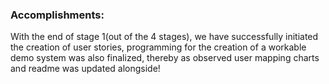 

### Accomplishments:
With the end of stage 1(out of the 4 stages), we have successfully initiated the creation of user stories, programming for the creation of a workable demo system was also finalized, thereby as observed user mapping charts and readme was updated alongside!

